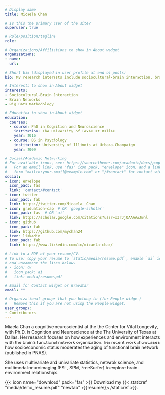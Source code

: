 ```yaml
---
# Display name
title: Micaela Chan

# Is this the primary user of the site?
superuser: true

# Role/position/tagline
role: 

# Organizations/Affiliations to show in About widget
organizations:
- name: 
  url: 

# Short bio (displayed in user profile at end of posts)
bio: My research interests include sociocultural-brain interaction, brain netowrk and big-data methods.

# Interests to show in About widget
interests:
- Sociocultural-Brain Interaction
- Brain Networks
- Big Data Methodology 

# Education to show in About widget
education:
  courses:
  - course: PhD in Cognition and Neuroscience
    institution: The University of Texas at Dallas
    year: 2016
  - course: BS in Psychology
    institution: University of Illinois at Urbana-Champaign
    year: 2009

# Social/Academic Networking
# For available icons, see: https://sourcethemes.com/academic/docs/page-builder/#icons
#   For an email link, use "fas" icon pack, "envelope" icon, and a link in the
#   form "mailto:your-email@example.com" or "/#contact" for contact widget.
social:
- icon: envelope
  icon_pack: fas
  link: 'contact/#contact'
- icon: twitter
  icon_pack: fab
  link: https://twitter.com/Micaela__Chan
- icon: graduation-cap  # OR `google-scholar`
  icon_pack: fas  # OR `ai`
  link: https://scholar.google.com/citations?user=x3rJjOAAAAAJ&hl
- icon: github
  icon_pack: fab
  link: https://github.com/mychan24
- icon: linkedin
  icon_pack: fab
  link: https://www.linkedin.com/in/micaela-chan/

# Link to a PDF of your resume/CV.
# To use: copy your resume to `static/media/resume.pdf`, enable `ai` icons in `params.toml`, 
# and uncomment the lines below.
# - icon: cv
#   icon_pack: ai
#   link: media/resume.pdf

# Email for Contact widget or Gravatar
email: ""

# Organizational groups that you belong to (for People widget)
#   Remove this if you are not using the People widget.
user_groups:
- Contributors
---
```


Miaela Chan a cognitive neuroscientist at the the Center for Vital Longevity, with  Ph.D. in Cognition and Neuroscience at the The University of Texas at Dallas. Her research focuses on how experiences and environment interacts with the brain’s functional network organization. her recent work showcases how socioeconomic status moderates the aging of functional brain network (published in PNAS). 

She uses multivariate and univariate statistics, netwrok science, and multimodal neuroimaging (FSL, SPM, FreeSurfer) to explore brain-environment relationships.  

{{< icon name="download" pack="fas" >}} Download my {{< staticref "media/demo_resume.pdf" "newtab" >}}resumé{{< /staticref >}}.
